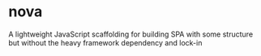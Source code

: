 # nova
A lightweight JavaScript scaffolding for building SPA with some structure but without the heavy framework dependency and lock-in
